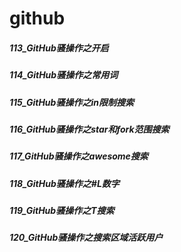 github
========

##### 113_GitHub骚操作之开启



##### 114_GitHub骚操作之常用词



##### 115_GitHub骚操作之in限制搜索



##### 116_GitHub骚操作之star和fork范围搜索



##### 117_GitHub骚操作之awesome搜索



##### 118_GitHub骚操作之#L数字



##### 119_GitHub骚操作之T搜索



##### 120_GitHub骚操作之搜索区域活跃用户






